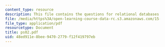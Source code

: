 ```yaml
---
content_type: resource
description: This file contains the questions for relational databases.
file: /media/https%3A/open-learning-course-data-rc.s3.amazonaws.com/15-561-information-technology-essentials-spring-2005/48ed911e8bee94702779f12f419797eb_ps02.pdf
file_type: application/pdf
resourcetype: Document
title: ps02.pdf
uid: 48ed911e-8bee-9470-2779-f12f419797eb
---
```

